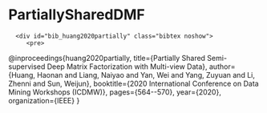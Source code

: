 # PartiallySharedDMF

      <div id="bib_huang2020partially" class="bibtex noshow">
         <pre>
@inproceedings{huang2020partially,
  title={Partially Shared Semi-supervised Deep Matrix Factorization with Multi-view Data},
  author={Huang, Haonan and Liang, Naiyao and Yan, Wei and Yang, Zuyuan and Li, Zhenni and Sun, Weijun},
  booktitle={2020 International Conference on Data Mining Workshops (ICDMW)},
  pages={564--570},
  year={2020},
  organization={IEEE}
}</pre>
      </div>
